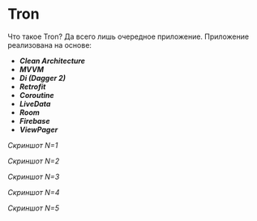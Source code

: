 # Tron
Что такое Tron? Да всего лишь очередное приложение.
Приложение реализована на основе:
* **_Clean Architecture_**
* **_MVVM_**
* **_Di (Dagger 2)_**
* **_Retrofit_**
* **_Coroutine_**
* **_LiveData_**
* **_Room_**
* **_Firebase_**
* **_ViewPager_**

_Скриншот N=1_

[](screenshot/screenshot_1.png)

_Скриншот N=2_

[](screenshot/screenshot_2.png)

_Скриншот N=3_

[](screenshot/screenshot_3.png)

_Скриншот N=4_

[](screenshot/screenshot_4.png)

_Скриншот N=5_

[](screenshot/screenshot_6.png)